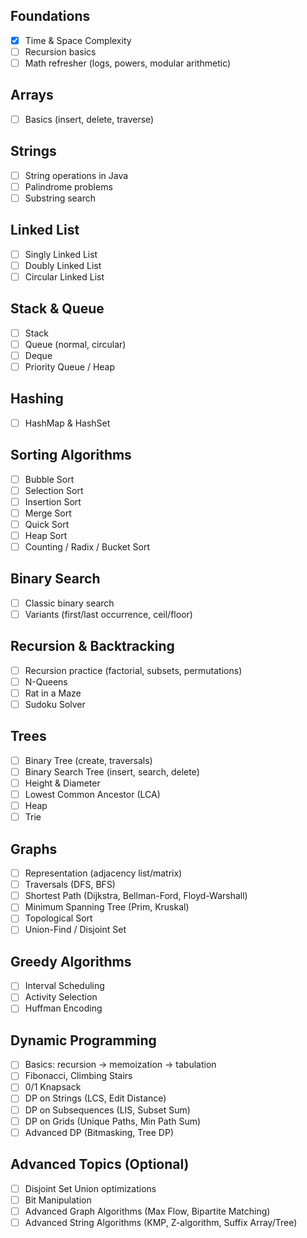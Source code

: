 
## Foundations
- [x] Time & Space Complexity
- [ ] Recursion basics
- [ ] Math refresher (logs, powers, modular arithmetic)

## Arrays
- [ ] Basics (insert, delete, traverse)

## Strings
- [ ] String operations in Java
- [ ] Palindrome problems
- [ ] Substring search

## Linked List
- [ ] Singly Linked List
- [ ] Doubly Linked List
- [ ] Circular Linked List
## Stack & Queue
- [ ] Stack
- [ ] Queue (normal, circular)
- [ ] Deque
- [ ] Priority Queue / Heap

## Hashing
- [ ] HashMap & HashSet

## Sorting Algorithms
- [ ] Bubble Sort
- [ ] Selection Sort
- [ ] Insertion Sort
- [ ] Merge Sort
- [ ] Quick Sort
- [ ] Heap Sort
- [ ] Counting / Radix / Bucket Sort

## Binary Search
- [ ] Classic binary search
- [ ] Variants (first/last occurrence, ceil/floor)

## Recursion & Backtracking
- [ ] Recursion practice (factorial, subsets, permutations)
- [ ] N-Queens
- [ ] Rat in a Maze
- [ ] Sudoku Solver

## Trees
- [ ] Binary Tree (create, traversals)
- [ ] Binary Search Tree (insert, search, delete)
- [ ] Height & Diameter
- [ ] Lowest Common Ancestor (LCA)
- [ ] Heap
- [ ] Trie

## Graphs
- [ ] Representation (adjacency list/matrix)
- [ ] Traversals (DFS, BFS)
- [ ] Shortest Path (Dijkstra, Bellman-Ford, Floyd-Warshall)
- [ ] Minimum Spanning Tree (Prim, Kruskal)
- [ ] Topological Sort
- [ ] Union-Find / Disjoint Set

## Greedy Algorithms
- [ ] Interval Scheduling
- [ ] Activity Selection
- [ ] Huffman Encoding

## Dynamic Programming
- [ ] Basics: recursion → memoization → tabulation
- [ ] Fibonacci, Climbing Stairs
- [ ] 0/1 Knapsack
- [ ] DP on Strings (LCS, Edit Distance)
- [ ] DP on Subsequences (LIS, Subset Sum)
- [ ] DP on Grids (Unique Paths, Min Path Sum)
- [ ] Advanced DP (Bitmasking, Tree DP)

## Advanced Topics (Optional)
- [ ] Disjoint Set Union optimizations
- [ ] Bit Manipulation
- [ ] Advanced Graph Algorithms (Max Flow, Bipartite Matching)
- [ ] Advanced String Algorithms (KMP, Z-algorithm, Suffix Array/Tree)
